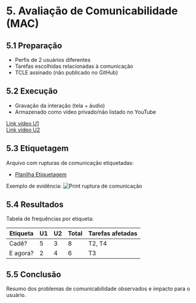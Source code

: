 # 5. Avaliação de Comunicabilidade (MAC)

## 5.1 Preparação
- Perfis de 2 usuários diferentes
- Tarefas escolhidas relacionadas à comunicação
- TCLE assinado (não publicado no GitHub)

## 5.2 Execução
- Gravação da interação (tela + áudio)
- Armazenado como vídeo privado/não listado no YouTube

[Link vídeo U1](https://youtu.be/7Y8bjtgPNOA?si=1gGZoFX26rHrEx6F)  
[Link vídeo U2](./5-Avaliacao-Comunicabilidade/videos/links.md)

## 5.3 Etiquetagem
Arquivo com rupturas de comunicação etiquetadas:  
- [Planilha Etiquetagem](./5-Avaliacao-Comunicabilidade/etiquetagem.xlsx)

Exemplo de evidência:
![Print ruptura de comunicação](./5-Avaliacao-Comunicabilidade/evidencias/etiqueta1.png)

## 5.4 Resultados
Tabela de frequências por etiqueta:

| Etiqueta    | U1 | U2 | Total | Tarefas afetadas |
|-------------|----|----|-------|------------------|
| Cadê?       | 5  | 3  | 8     | T2, T4           |
| E agora?    | 2  | 4  | 6     | T3               |

## 5.5 Conclusão
Resumo dos problemas de comunicabilidade observados e impacto para o usuário.

